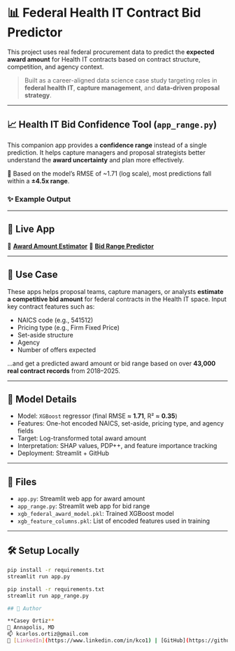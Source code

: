 # 📊 Federal Health IT Contract Bid Predictor

This project uses real federal procurement data to predict the **expected award amount** for Health IT contracts based on contract structure, competition, and agency context.

> Built as a career-aligned data science case study targeting roles in **federal health IT**, **capture management**, and **data-driven proposal strategy**.

---

## 📈 Health IT Bid Confidence Tool (`app_range.py`)

This companion app provides a **confidence range** instead of a single prediction. It helps capture managers and proposal strategists better understand the **award uncertainty** and plan more effectively.

🧠 Based on the model’s RMSE of ~1.71 (log scale), most predictions fall within a **±4.5x range**.

### ✨ Example Output

---

## 🚀 Live App
🔗 **[Award Amount Estimator](https://ay7jcdeztbpknhyxxbn5h3.streamlit.app)**
🔗 **[Bid Range Predictor](https://federal-healthit-bid-predictor-mzxes68t2cusms5kmjuyyr.streamlit.app)**


---

## 🎯 Use Case

These apps helps proposal teams, capture managers, or analysts **estimate a competitive bid amount** for federal contracts in the Health IT space. Input key contract features such as:

- NAICS code (e.g., 541512)
- Pricing type (e.g., Firm Fixed Price)
- Set-aside structure
- Agency
- Number of offers expected

…and get a predicted award amount or bid range based on over **43,000 real contract records** from 2018–2025.

---

## 🧠 Model Details

- Model: `XGBoost` regressor (final RMSE ≈ **1.71**, R² ≈ **0.35**)
- Features: One-hot encoded NAICS, set-aside, pricing type, and agency fields
- Target: Log-transformed total award amount
- Interpretation: SHAP values, PDP++, and feature importance tracking
- Deployment: Streamlit + GitHub

---

## 📁 Files

- `app.py`: Streamlit web app for award amount
- `app_range.py`: Streamlit web app for bid range
- `xgb_federal_award_model.pkl`: Trained XGBoost model
- `xgb_feature_columns.pkl`: List of encoded features used in training

---

## 🛠️ Setup Locally

```bash
pip install -r requirements.txt
streamlit run app.py

pip install -r requirements.txt
streamlit run app_range.py

## 👤 Author

**Casey Ortiz**  
📍 Annapolis, MD  
📫 kcarlos.ortiz@gmail.com  
🔗 [LinkedIn](https://www.linkedin.com/in/kco1) | [GitHub](https://github.com/caseio)
